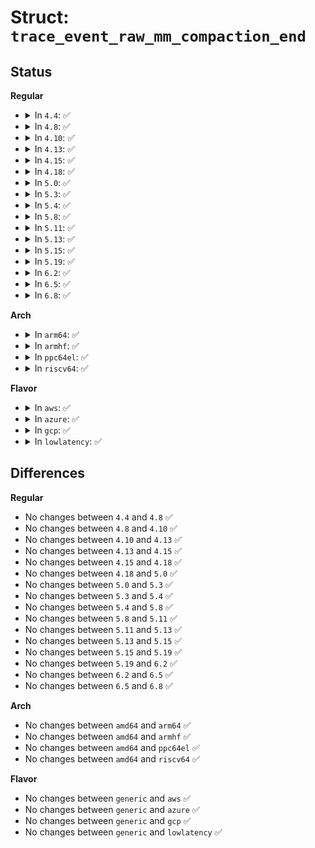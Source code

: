 # Struct: <code>trace_event_raw_mm_compaction_end</code>

## Status
<b>Regular</b>
<ul>
<li>
<details>
<summary>In <code>4.4</code>: ✅</summary>

```c
struct trace_event_raw_mm_compaction_end {
    struct trace_entry ent;
    long unsigned int zone_start;
    long unsigned int migrate_pfn;
    long unsigned int free_pfn;
    long unsigned int zone_end;
    bool sync;
    int status;
    char __data[0];
};
```
</details>
</li>
<li>
<details>
<summary>In <code>4.8</code>: ✅</summary>

```c
struct trace_event_raw_mm_compaction_end {
    struct trace_entry ent;
    long unsigned int zone_start;
    long unsigned int migrate_pfn;
    long unsigned int free_pfn;
    long unsigned int zone_end;
    bool sync;
    int status;
    char __data[0];
};
```
</details>
</li>
<li>
<details>
<summary>In <code>4.10</code>: ✅</summary>

```c
struct trace_event_raw_mm_compaction_end {
    struct trace_entry ent;
    long unsigned int zone_start;
    long unsigned int migrate_pfn;
    long unsigned int free_pfn;
    long unsigned int zone_end;
    bool sync;
    int status;
    char __data[0];
};
```
</details>
</li>
<li>
<details>
<summary>In <code>4.13</code>: ✅</summary>

```c
struct trace_event_raw_mm_compaction_end {
    struct trace_entry ent;
    long unsigned int zone_start;
    long unsigned int migrate_pfn;
    long unsigned int free_pfn;
    long unsigned int zone_end;
    bool sync;
    int status;
    char __data[0];
};
```
</details>
</li>
<li>
<details>
<summary>In <code>4.15</code>: ✅</summary>

```c
struct trace_event_raw_mm_compaction_end {
    struct trace_entry ent;
    long unsigned int zone_start;
    long unsigned int migrate_pfn;
    long unsigned int free_pfn;
    long unsigned int zone_end;
    bool sync;
    int status;
    char __data[0];
};
```
</details>
</li>
<li>
<details>
<summary>In <code>4.18</code>: ✅</summary>

```c
struct trace_event_raw_mm_compaction_end {
    struct trace_entry ent;
    long unsigned int zone_start;
    long unsigned int migrate_pfn;
    long unsigned int free_pfn;
    long unsigned int zone_end;
    bool sync;
    int status;
    char __data[0];
};
```
</details>
</li>
<li>
<details>
<summary>In <code>5.0</code>: ✅</summary>

```c
struct trace_event_raw_mm_compaction_end {
    struct trace_entry ent;
    long unsigned int zone_start;
    long unsigned int migrate_pfn;
    long unsigned int free_pfn;
    long unsigned int zone_end;
    bool sync;
    int status;
    char __data[0];
};
```
</details>
</li>
<li>
<details>
<summary>In <code>5.3</code>: ✅</summary>

```c
struct trace_event_raw_mm_compaction_end {
    struct trace_entry ent;
    long unsigned int zone_start;
    long unsigned int migrate_pfn;
    long unsigned int free_pfn;
    long unsigned int zone_end;
    bool sync;
    int status;
    char __data[0];
};
```
</details>
</li>
<li>
<details>
<summary>In <code>5.4</code>: ✅</summary>

```c
struct trace_event_raw_mm_compaction_end {
    struct trace_entry ent;
    long unsigned int zone_start;
    long unsigned int migrate_pfn;
    long unsigned int free_pfn;
    long unsigned int zone_end;
    bool sync;
    int status;
    char __data[0];
};
```
</details>
</li>
<li>
<details>
<summary>In <code>5.8</code>: ✅</summary>

```c
struct trace_event_raw_mm_compaction_end {
    struct trace_entry ent;
    long unsigned int zone_start;
    long unsigned int migrate_pfn;
    long unsigned int free_pfn;
    long unsigned int zone_end;
    bool sync;
    int status;
    char __data[0];
};
```
</details>
</li>
<li>
<details>
<summary>In <code>5.11</code>: ✅</summary>

```c
struct trace_event_raw_mm_compaction_end {
    struct trace_entry ent;
    long unsigned int zone_start;
    long unsigned int migrate_pfn;
    long unsigned int free_pfn;
    long unsigned int zone_end;
    bool sync;
    int status;
    char __data[0];
};
```
</details>
</li>
<li>
<details>
<summary>In <code>5.13</code>: ✅</summary>

```c
struct trace_event_raw_mm_compaction_end {
    struct trace_entry ent;
    long unsigned int zone_start;
    long unsigned int migrate_pfn;
    long unsigned int free_pfn;
    long unsigned int zone_end;
    bool sync;
    int status;
    char __data[0];
};
```
</details>
</li>
<li>
<details>
<summary>In <code>5.15</code>: ✅</summary>

```c
struct trace_event_raw_mm_compaction_end {
    struct trace_entry ent;
    long unsigned int zone_start;
    long unsigned int migrate_pfn;
    long unsigned int free_pfn;
    long unsigned int zone_end;
    bool sync;
    int status;
    char __data[0];
};
```
</details>
</li>
<li>
<details>
<summary>In <code>5.19</code>: ✅</summary>

```c
struct trace_event_raw_mm_compaction_end {
    struct trace_entry ent;
    long unsigned int zone_start;
    long unsigned int migrate_pfn;
    long unsigned int free_pfn;
    long unsigned int zone_end;
    bool sync;
    int status;
    char __data[0];
};
```
</details>
</li>
<li>
<details>
<summary>In <code>6.2</code>: ✅</summary>

```c
struct trace_event_raw_mm_compaction_end {
    struct trace_entry ent;
    long unsigned int zone_start;
    long unsigned int migrate_pfn;
    long unsigned int free_pfn;
    long unsigned int zone_end;
    bool sync;
    int status;
    char __data[0];
};
```
</details>
</li>
<li>
<details>
<summary>In <code>6.5</code>: ✅</summary>

```c
struct trace_event_raw_mm_compaction_end {
    struct trace_entry ent;
    long unsigned int zone_start;
    long unsigned int migrate_pfn;
    long unsigned int free_pfn;
    long unsigned int zone_end;
    bool sync;
    int status;
    char __data[0];
};
```
</details>
</li>
<li>
<details>
<summary>In <code>6.8</code>: ✅</summary>

```c
struct trace_event_raw_mm_compaction_end {
    struct trace_entry ent;
    long unsigned int zone_start;
    long unsigned int migrate_pfn;
    long unsigned int free_pfn;
    long unsigned int zone_end;
    bool sync;
    int status;
    char __data[0];
};
```
</details>
</li>
</ul>
<b>Arch</b>
<ul>
<li>
<details>
<summary>In <code>arm64</code>: ✅</summary>

```c
struct trace_event_raw_mm_compaction_end {
    struct trace_entry ent;
    long unsigned int zone_start;
    long unsigned int migrate_pfn;
    long unsigned int free_pfn;
    long unsigned int zone_end;
    bool sync;
    int status;
    char __data[0];
};
```
</details>
</li>
<li>
<details>
<summary>In <code>armhf</code>: ✅</summary>

```c
struct trace_event_raw_mm_compaction_end {
    struct trace_entry ent;
    long unsigned int zone_start;
    long unsigned int migrate_pfn;
    long unsigned int free_pfn;
    long unsigned int zone_end;
    bool sync;
    int status;
    char __data[0];
};
```
</details>
</li>
<li>
<details>
<summary>In <code>ppc64el</code>: ✅</summary>

```c
struct trace_event_raw_mm_compaction_end {
    struct trace_entry ent;
    long unsigned int zone_start;
    long unsigned int migrate_pfn;
    long unsigned int free_pfn;
    long unsigned int zone_end;
    bool sync;
    int status;
    char __data[0];
};
```
</details>
</li>
<li>
<details>
<summary>In <code>riscv64</code>: ✅</summary>

```c
struct trace_event_raw_mm_compaction_end {
    struct trace_entry ent;
    long unsigned int zone_start;
    long unsigned int migrate_pfn;
    long unsigned int free_pfn;
    long unsigned int zone_end;
    bool sync;
    int status;
    char __data[0];
};
```
</details>
</li>
</ul>
<b>Flavor</b>
<ul>
<li>
<details>
<summary>In <code>aws</code>: ✅</summary>

```c
struct trace_event_raw_mm_compaction_end {
    struct trace_entry ent;
    long unsigned int zone_start;
    long unsigned int migrate_pfn;
    long unsigned int free_pfn;
    long unsigned int zone_end;
    bool sync;
    int status;
    char __data[0];
};
```
</details>
</li>
<li>
<details>
<summary>In <code>azure</code>: ✅</summary>

```c
struct trace_event_raw_mm_compaction_end {
    struct trace_entry ent;
    long unsigned int zone_start;
    long unsigned int migrate_pfn;
    long unsigned int free_pfn;
    long unsigned int zone_end;
    bool sync;
    int status;
    char __data[0];
};
```
</details>
</li>
<li>
<details>
<summary>In <code>gcp</code>: ✅</summary>

```c
struct trace_event_raw_mm_compaction_end {
    struct trace_entry ent;
    long unsigned int zone_start;
    long unsigned int migrate_pfn;
    long unsigned int free_pfn;
    long unsigned int zone_end;
    bool sync;
    int status;
    char __data[0];
};
```
</details>
</li>
<li>
<details>
<summary>In <code>lowlatency</code>: ✅</summary>

```c
struct trace_event_raw_mm_compaction_end {
    struct trace_entry ent;
    long unsigned int zone_start;
    long unsigned int migrate_pfn;
    long unsigned int free_pfn;
    long unsigned int zone_end;
    bool sync;
    int status;
    char __data[0];
};
```
</details>
</li>
</ul>

## Differences
<b>Regular</b>
<ul>
<li>
No changes between <code>4.4</code> and <code>4.8</code> ✅
</li>
<li>
No changes between <code>4.8</code> and <code>4.10</code> ✅
</li>
<li>
No changes between <code>4.10</code> and <code>4.13</code> ✅
</li>
<li>
No changes between <code>4.13</code> and <code>4.15</code> ✅
</li>
<li>
No changes between <code>4.15</code> and <code>4.18</code> ✅
</li>
<li>
No changes between <code>4.18</code> and <code>5.0</code> ✅
</li>
<li>
No changes between <code>5.0</code> and <code>5.3</code> ✅
</li>
<li>
No changes between <code>5.3</code> and <code>5.4</code> ✅
</li>
<li>
No changes between <code>5.4</code> and <code>5.8</code> ✅
</li>
<li>
No changes between <code>5.8</code> and <code>5.11</code> ✅
</li>
<li>
No changes between <code>5.11</code> and <code>5.13</code> ✅
</li>
<li>
No changes between <code>5.13</code> and <code>5.15</code> ✅
</li>
<li>
No changes between <code>5.15</code> and <code>5.19</code> ✅
</li>
<li>
No changes between <code>5.19</code> and <code>6.2</code> ✅
</li>
<li>
No changes between <code>6.2</code> and <code>6.5</code> ✅
</li>
<li>
No changes between <code>6.5</code> and <code>6.8</code> ✅
</li>
</ul>
<b>Arch</b>
<ul>
<li>
No changes between <code>amd64</code> and <code>arm64</code> ✅
</li>
<li>
No changes between <code>amd64</code> and <code>armhf</code> ✅
</li>
<li>
No changes between <code>amd64</code> and <code>ppc64el</code> ✅
</li>
<li>
No changes between <code>amd64</code> and <code>riscv64</code> ✅
</li>
</ul>
<b>Flavor</b>
<ul>
<li>
No changes between <code>generic</code> and <code>aws</code> ✅
</li>
<li>
No changes between <code>generic</code> and <code>azure</code> ✅
</li>
<li>
No changes between <code>generic</code> and <code>gcp</code> ✅
</li>
<li>
No changes between <code>generic</code> and <code>lowlatency</code> ✅
</li>
</ul>
